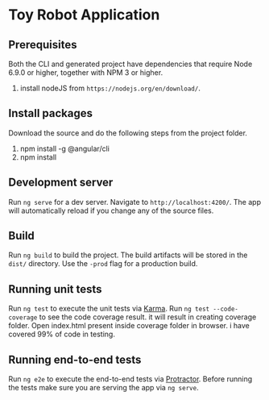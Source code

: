 # Toy Robot Application

## Prerequisites

Both the CLI and generated project have dependencies that require Node 6.9.0 or higher, together with NPM 3 or higher.
1. install nodeJS from `https://nodejs.org/en/download/`.

## Install packages
Download the source and do the following steps from the project folder.
1. npm install -g @angular/cli
2. npm install 

## Development server
Run `ng serve` for a dev server. Navigate to `http://localhost:4200/`. The app will automatically reload if you change any of the source files.

## Build

Run `ng build` to build the project. The build artifacts will be stored in the `dist/` directory. Use the `-prod` flag for a production build.

## Running unit tests

Run `ng test` to execute the unit tests via [Karma](https://karma-runner.github.io).
Run `ng test --code-coverage` to see the code coverage result. it will result in creating coverage folder. Open index.html present inside coverage folder in browser. i have covered 99% of code in testing.

## Running end-to-end tests

Run `ng e2e` to execute the end-to-end tests via [Protractor](http://www.protractortest.org/).
Before running the tests make sure you are serving the app via `ng serve`.


